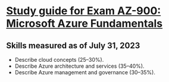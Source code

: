 # [Study guide for Exam AZ-900: Microsoft Azure Fundamentals](https://learn.microsoft.com/en-us/credentials/certifications/resources/study-guides/az-900)

## Skills measured as of July 31, 2023
- Describe cloud concepts (25–30%).
- Describe Azure architecture and services (35–40%).
- Describe Azure management and governance (30–35%).